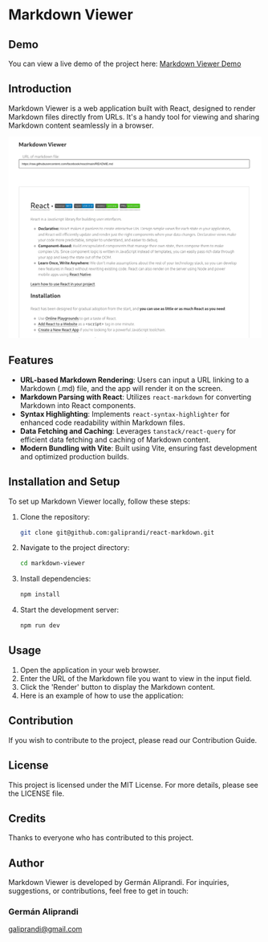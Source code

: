 # Markdown Viewer

## Demo

You can view a live demo of the project here: [Markdown Viewer Demo](https://german-egg.github.io/markdown-viewer/)

## Introduction

Markdown Viewer is a web application built with React, designed to render Markdown files directly from URLs. It's a handy tool for viewing and sharing Markdown content seamlessly in a browser.

![Screenshot of the application](./screenshot.png)

## Features

- **URL-based Markdown Rendering**: Users can input a URL linking to a Markdown (.md) file, and the app will render it on the screen.
- **Markdown Parsing with React**: Utilizes `react-markdown` for converting Markdown into React components.
- **Syntax Highlighting**: Implements `react-syntax-highlighter` for enhanced code readability within Markdown files.
- **Data Fetching and Caching**: Leverages `tanstack/react-query` for efficient data fetching and caching of Markdown content.
- **Modern Bundling with Vite**: Built using Vite, ensuring fast development and optimized production builds.

## Installation and Setup

To set up Markdown Viewer locally, follow these steps:

1. Clone the repository:
   ```bash
   git clone git@github.com:galiprandi/react-markdown.git
   ```
2. Navigate to the project directory:

   ```bash
   cd markdown-viewer
   ```

3. Install dependencies:

   ```bash
   npm install
   ```

4. Start the development server:
   ```bash
   npm run dev
   ```

## Usage

1. Open the application in your web browser.
2. Enter the URL of the Markdown file you want to view in the input field.
3. Click the 'Render' button to display the Markdown content.
4. Here is an example of how to use the application:

## Contribution

If you wish to contribute to the project, please read our Contribution Guide.

## License

This project is licensed under the MIT License. For more details, please see the LICENSE file.

## Credits

Thanks to everyone who has contributed to this project.

## Author

Markdown Viewer is developed by Germán Aliprandi. For inquiries, suggestions, or contributions, feel free to get in touch:

### Germán Aliprandi

galiprandi@gmail.com

